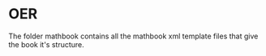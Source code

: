 # OER

The folder mathbook contains all the mathbook xml template files that give the book it's structure.
